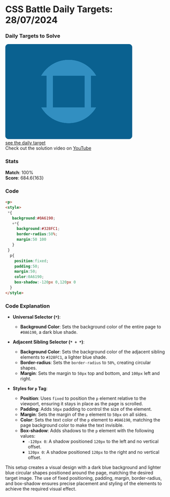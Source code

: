 # CSS Battle Daily Targets: 28/07/2024

### Daily Targets to Solve

![picture of daily target](./images/28.png)  
[see the daily target](https://cssbattle.dev/play/qVtW4XCqGyq0TXCckUmb)  
Check out the solution video on [YouTube](https://www.youtube.com/watch?v=rvu_wumTIDo)

### Stats

**Match**: 100%  
**Score**: 684.6{163}

### Code

```html
<p>
<style>
 *{
   background:#0A6190;
   +*{
     background:#328FC1;
     border-radius:50%;
     margin:50 100
   }
 }
  p{
    position:fixed;
    padding:50;
    margin:50;
    color:0A6190;
    box-shadow:-120px 0,120px 0
  }
</style>
```

### Code Explanation

- **Universal Selector (`*`)**:
  - **Background Color**: Sets the background color of the entire page to `#0A6190`, a dark blue shade.

- **Adjacent Sibling Selector (`* + *`)**:
  - **Background Color**: Sets the background color of the adjacent sibling elements to `#328FC1`, a lighter blue shade.
  - **Border-radius**: Sets the `border-radius` to `50%`, creating circular shapes.
  - **Margin**: Sets the margin to `50px` top and bottom, and `100px` left and right.

- **Styles for `p` Tag**:
  - **Position**: Uses `fixed` to position the `p` element relative to the viewport, ensuring it stays in place as the page is scrolled.
  - **Padding**: Adds `50px` padding to control the size of the element.
  - **Margin**: Sets the margin of the `p` element to `50px` on all sides.
  - **Color**: Sets the text color of the `p` element to `#0A6190`, matching the page background color to make the text invisible.
  - **Box-shadow**: Adds shadows to the `p` element with the following values:
    - `-120px 0`: A shadow positioned `120px` to the left and no vertical offset.
    - `120px 0`: A shadow positioned `120px` to the right and no vertical offset.

This setup creates a visual design with a dark blue background and lighter blue circular shapes positioned around the page, matching the desired target image. The use of fixed positioning, padding, margin, border-radius, and box-shadow ensures precise placement and styling of the elements to achieve the required visual effect.